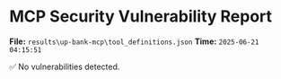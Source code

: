 # MCP Security Vulnerability Report
**File:** `results\up-bank-mcp\tool_definitions.json`
**Time:** `2025-06-21 04:15:51`

✅ No vulnerabilities detected.